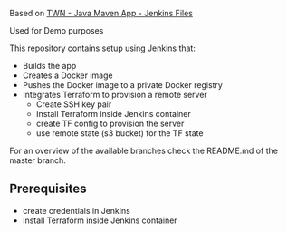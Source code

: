 Based on [TWN - Java Maven App - Jenkins Files](https://gitlab.com/twn-devops-bootcamp/latest/08-jenkins/java-maven-app)

Used for Demo purposes

This repository contains setup using Jenkins that:

- Builds the app
- Creates a Docker image
- Pushes the Docker image to a private Docker registry
- Integrates Terraform to provision a remote server
  - Create SSH key pair
  - Install Terraform inside Jenkins container
  - create TF config to provision the server
  - use remote state (s3 bucket) for the TF state

For an overview of the available branches check the README.md of the master branch.

## Prerequisites
- create credentials in Jenkins
- install Terraform inside Jenkins container
